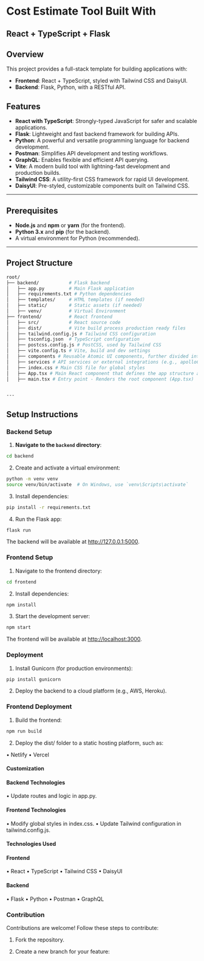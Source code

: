 # Cost Estimate Tool Built With 
## React + TypeScript + Flask

## Overview

This project provides a full-stack template for building applications with:

- **Frontend**: React + TypeScript, styled with Tailwind CSS and DaisyUI.
- **Backend**: Flask, Python, with a RESTful API.

## Features

- **React with TypeScript**: Strongly-typed JavaScript for safer and scalable applications.
- **Flask**: Lightweight and fast backend framework for building APIs.
- **Python**: A powerful and versatile programming language for backend development.
- **Postman**: Simplifies API development and testing workflows.
- **GraphQL**: Enables flexible and efficient API querying.
- **Vite**: A modern build tool with lightning-fast development and production builds.
- **Tailwind CSS**: A utility-first CSS framework for rapid UI development.
- **DaisyUI**: Pre-styled, customizable components built on Tailwind CSS.

---

## Prerequisites

- **Node.js** and **npm** or **yarn** (for the frontend).
- **Python 3.x** and **pip** (for the backend).
- A virtual environment for Python (recommended).

---

## Project Structure

```bash
root/
├── backend/           # Flask backend
│   ├── app.py         # Main Flask application
│   ├── requirements.txt # Python dependencies
│   ├── templates/     # HTML templates (if needed)
│   ├── static/        # Static assets (if needed)
│   ├── venv/          # Virtual Environment
├── frontend/          # React frontend
│   ├── src/           # React source code
│   ├── dist/          # Vite build process production ready files
│   ├── tailwind.config.js # Tailwind CSS configuration
│   ├── tsconfig.json  # TypeScript configuration
│   ├── postcss.config.js # PostCSS, used by Tailwind CSS
│   ├── vite.config.ts # Vite, build and dev settings
│   ├── components # Reusable Atomic UI components, further divided into atoms, molecules, and organisms.
│   ├── services # API services or external integrations (e.g., apolloClient.ts for GraphQL queries).
│   ├── index.css # Main CSS file for global styles
│   ├── App.tsx # Main React component that defines the app structure and routing.
│   ├── main.tsx # Entry point - Renders the root component (App.tsx)


---
```

## Setup Instructions

### Backend Setup

1. **Navigate to the `backend` directory**:

```bash
cd backend
```

2. Create and activate a virtual environment:

```bash
python -m venv venv
source venv/bin/activate  # On Windows, use `venv\Scripts\activate`
```

3. Install dependencies:

```bash
pip install -r requirements.txt
```

4. Run the Flask app:

```bash
flask run
```

The backend will be available at <http://127.0.0.1:5000>.

### Frontend Setup

1. Navigate to the frontend directory:

```bash
cd frontend
```

2. Install dependencies:

```bash
npm install
```

3. Start the development server:

```bash
npm start
```

The frontend will be available at <http://localhost:3000>.

### Deployment

1. Install Gunicorn (for production environments):

  ```bash
  pip install gunicorn
  ```

2. Deploy the backend to a cloud platform (e.g., AWS, Heroku).

### Frontend Deployment

1. Build the frontend:

  ```bash
  npm run build
  ```

2. Deploy the dist/ folder to a static hosting platform, such as:

 • Netlify
 • Vercel

#### Customization

#### Backend Technologies

 • Update routes and logic in app.py.

#### Frontend Technologies

 • Modify global styles in index.css.
 • Update Tailwind configuration in tailwind.config.js.

#### Technologies Used

#### Frontend

  • React
  • TypeScript
  • Tailwind CSS
  • DaisyUI
  
#### Backend

  • Flask
  • Python
  • Postman
  • GraphQL

### Contribution

Contributions are welcome! Follow these steps to contribute:

 1. Fork the repository.

 2. Create a new branch for your feature:
